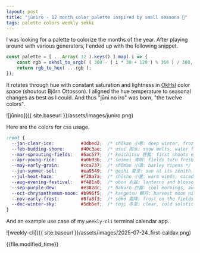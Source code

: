 ```yaml
---
layout: post
title: "jūniro - 12 month color palette inspired by small seasons 🍂"
tags: palette colors weekly sekki
---
```


I was looking for a palette to colorize the months of the year.
After playing around with various generators, I ended up with the following snippet. 

```js
const palette = [ ...Array( 12 ).keys() ].map( i => {
    const rgb = okhsl_to_srgb( ( 360 - ( i * 30 + 120 ) % 360 ) / 360, 0.8, 0.7 );
    return rgb_to_hex( ...rgb );
});
```

It rotates through hue with constant saturation and lightness in [OkHsl](https://bottosson.github.io/posts/oklab/) color space (shoutout Björn Ottosson).
I aligned the hue temperature to seasonal changes as best as I could.
And thus "jūni no iro" was born, "the twelve colors".

![jūniro]({{ site.baseurl }}/assets/images/juniro.png)

Here are the colors for css usage.

```css
:root {
  --jan-clear-ice:          #3dbed2;  /* shōkan 小寒: deep winter, frozen rivers */
  --feb-budding-shore:      #40c3ae;  /* usui 雨水: snow melts, water flows */
  --mar-sprouting-fields:   #5ac577;  /* keichitsu 啓蟄: first shoots emerge */
  --apr-young-rice:         #a0b93b;  /* seimei 清明: fields turn fresh green */
  --may-early-grain:        #cca737;  /* shōman 小満: barley ripens */
  --jun-summer-sol:         #ea9549;  /* geshi 夏至: sun at its zenith */
  --jul-heat-haze:          #f28a7a;  /* shōsho 小暑: warm winds, cicadas sing */
  --aug-evening-festival:   #f481a8;  /* obon お盆: lanterns and blossoms */
  --sep-purple-dew:         #e382dc;  /* hakuro 白露: cool mornings, autumn flowers */
  --oct-chrysanthemum-moon: #b996f5;  /* kangetsu 観月: harvest moon nights */
  --nov-early-frost:        #8fa8f3;  /* sōkō 霜降: frost on the fields */
  --dec-winter-sky:         #5db5ef;  /* tōji 冬至: clear, cold solstice days */
}
```

And an example use case of my `weekly-cli` terminal calendar app.

![weekly-cli]({{ site.baseurl }}/assets/images/2025-07-24_first-caldav.png)


{{file.modified_time}}